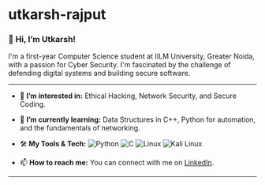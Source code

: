# utkarsh-rajput 
### 👋 Hi, I’m Utkarsh!

I'm a first-year Computer Science student at IILM University, Greater Noida, with a passion for Cyber Security. I'm fascinated by the challenge of defending digital systems and building secure software.

---

-   👀 **I’m interested in:** Ethical Hacking, Network Security, and Secure Coding.
-   🌱 **I’m currently learning:** Data Structures in C++, Python for automation, and the fundamentals of networking.
-   🛠️ **My Tools & Tech:**
    ![Python](https://img.shields.io/badge/Python-3776AB?style=for-the-badge&logo=python&logoColor=white)
    ![C](https://img.shields.io/badge/C%2B%2B-00599C?style=for-the-badge&logo=c%2B%2B&logoColor=white)
    ![Linux](https://img.shields.io/badge/Linux-FCC624?style=for-the-badge&logo=linux&logoColor=black)
    ![Kali Linux](https://img.shields.io/badge/Kali-557C94?style=for-the-badge&logo=kali-linux&logoColor=white)

-   📫 **How to reach me:** You can connect with me on [LinkedIn](https://www.linkedin.com/in/your-linkedin-url/).

---
